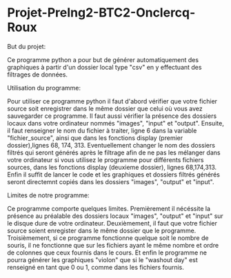 # Projet-PreIng2-BTC2-Onclercq-Roux
But du projet:

Ce programme python a pour but de générer automatiquement des graphiques à partir d'un dossier local type "csv" en y effectuant des filtrages de données. 

Utilisation du programme:

Pour utiliser ce programme python il faut d'abord vérifier que votre fichier source soit enregistrer dans le même dossier que celui où vous avez sauvegarder ce programme. 
Il faut aussi vérifier la présence des dossiers locaux dans votre ordinateur nommés "images", "input" et "output".
Ensuite, il faut renseigner le nom du fichier à traiter, ligne 6 dans la variable "fichier_source", ainsi que dans les fonctions display (premier dossier),lignes 68, 174, 313.
Eventuellement changer le nom des dossiers filtrés qui seront générés après le filtrage afin de ne pas les mélanger dans votre ordinateur si vous utilisez le programme pour différents fichiers sources, dans les fonctions display (deuxieme dossier), lignes 68,174,313. 
Enfin il suffit de lancer le code et les graphiques et dossiers filtrés générés seront directemnt copiés dans les dossiers "images", "output" et "input".

Limites de notre programme:

Ce programme comporte quelques limites. Premièrement il nécéssite la présence au préalable des dossiers locaux "images", "output" et "input" sur le disque dure de votre ordinateur.
Deuxièmement, il faut que votre fichier source soient enregister dans le même dossier que le programme.
Troisièmement, si ce programme fonctionne quelque soit le nombre de souris, il ne fonctionne que sur les fichiers ayant le même nombre et ordre de colonnes que ceux fournis dans le cours.
Et enfin le programme ne pourra générer les graphiques "violon" que si le "washout day" est renseigné en tant que 0 ou 1, comme dans les fichiers fournis.

